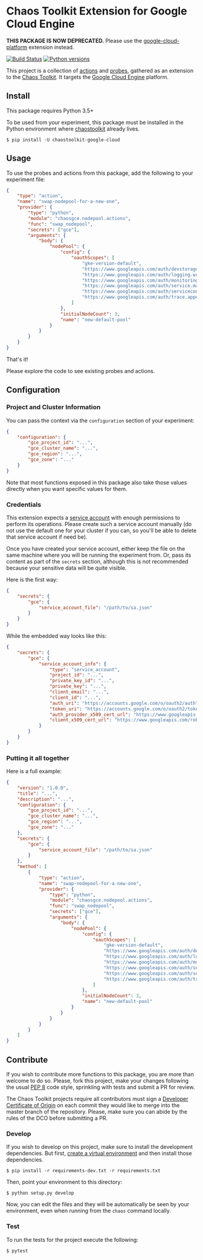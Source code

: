 # Chaos Toolkit Extension for Google Cloud Engine

**THIS PACKAGE IS NOW DEPRECATED.** Please use the [google-cloud-platform][chaostoolkit-gcp] extension instead.

[![Build Status](https://travis-ci.org/chaostoolkit-incubator/chaostoolkit-google-cloud.svg?branch=master)](https://travis-ci.org/chaostoolkit-incubator/chaostoolkit-google-cloud)
[![Python versions](https://img.shields.io/pypi/pyversions/chaostoolkit-google-cloud.svg)](https://www.python.org/)

This project is a collection of [actions][] and [probes][], gathered as an
extension to the [Chaos Toolkit][chaostoolkit]. It targets the
[Google Cloud Engine][gce] platform.

[actions]: http://chaostoolkit.org/reference/api/experiment/#action
[probes]: http://chaostoolkit.org/reference/api/experiment/#probe
[chaostoolkit]: http://chaostoolkit.org
[gce]: https://cloud.google.com/compute/
[chaostoolkit-gcp]: https://github.com/chaostoolkit-incubator/chaostoolkit-google-cloud-platform

## Install

This package requires Python 3.5+

To be used from your experiment, this package must be installed in the Python
environment where [chaostoolkit][] already lives.

```
$ pip install -U chaostoolkit-google-cloud
```

## Usage

To use the probes and actions from this package, add the following to your
experiment file:

```json
{
    "type": "action",
    "name": "swap-nodepool-for-a-new-one",
    "provider": {
        "type": "python",
        "module": "chaosgce.nodepool.actions",
        "func": "swap_nodepool",
        "secrets": ["gce"],
        "arguments": {
            "body": {
                "nodePool": {
                    "config": { 
                        "oauthScopes": [
                            "gke-version-default",
                            "https://www.googleapis.com/auth/devstorage.read_only",
                            "https://www.googleapis.com/auth/logging.write",
                            "https://www.googleapis.com/auth/monitoring",
                            "https://www.googleapis.com/auth/service.management.readonly",
                            "https://www.googleapis.com/auth/servicecontrol",
                            "https://www.googleapis.com/auth/trace.append"
                        ]
                    },
                    "initialNodeCount": 3,
                    "name": "new-default-pool"
                }
            }
        }
    }
}
```

That's it!

Please explore the code to see existing probes and actions.


## Configuration

### Project and Cluster Information

You can pass the context via the `configuration` section of your experiment:

```json
{
    "configuration": {
        "gce_project_id": "...",
        "gce_cluster_name": "...",
        "gce_region": "...",
        "gce_zone": "..."
    }
}
```

Note that most functions exposed in this package also take those values
directly when you want specific values for them.

### Credentials

This extension expects a [service account][sa] with enough permissions to
perform its operations. Please create such a service account manually (do not
use the default one for your cluster if you can, so you'll be able to delete
that service account if need be).

[sa]: https://developers.google.com/api-client-library/python/auth/service-accounts#creatinganaccount

Once you have created your service account, either keep the file on the same
machine where you will be running the experiment from. Or, pass its content
as part of the `secrets` section, although this is not recommended because your
sensitive data will be quite visible.

Here is the first way:

```json
{
    "secrets": {
        "gce": {
            "service_account_file": "/path/to/sa.json"
        }
    }
}
```

While the embedded way looks like this:


```json
{
    "secrets": {
        "gce": {
            "service_account_info": {
                "type": "service_account",
                "project_id": "...",
                "private_key_id": "...",
                "private_key": "...",
                "client_email": "...",
                "client_id": "...",
                "auth_uri": "https://accounts.google.com/o/oauth2/auth",
                "token_uri": "https://accounts.google.com/o/oauth2/token",
                "auth_provider_x509_cert_url": "https://www.googleapis.com/oauth2/v1/certs",
                "client_x509_cert_url": "https://www.googleapis.com/robot/v1/metadata/x509/...."
            }
        }
    }
}
```


### Putting it all together

Here is a full example:

```json
{
    "version": "1.0.0",
    "title": "...",
    "description": "...",
    "configuration": {
        "gce_project_id": "...",
        "gce_cluster_name": "...",
        "gce_region": "...",
        "gce_zone": "..."
    },
    "secrets": {
        "gce": {
            "service_account_file": "/path/to/sa.json"
        }
    },
    "method": [
        {
            "type": "action",
            "name": "swap-nodepool-for-a-new-one",
            "provider": {
                "type": "python",
                "module": "chaosgce.nodepool.actions",
                "func": "swap_nodepool",
                "secrets": ["gce"],
                "arguments": {
                    "body": {
                        "nodePool": {
                            "config": { 
                                "oauthScopes": [
                                    "gke-version-default",
                                    "https://www.googleapis.com/auth/devstorage.read_only",
                                    "https://www.googleapis.com/auth/logging.write",
                                    "https://www.googleapis.com/auth/monitoring",
                                    "https://www.googleapis.com/auth/service.management.readonly",
                                    "https://www.googleapis.com/auth/servicecontrol",
                                    "https://www.googleapis.com/auth/trace.append"
                                ]
                            },
                            "initialNodeCount": 3,
                            "name": "new-default-pool"
                        }
                    }
                }
            }
        }
    ]
}
```

## Contribute

If you wish to contribute more functions to this package, you are more than
welcome to do so. Please, fork this project, make your changes following the
usual [PEP 8][pep8] code style, sprinkling with tests and submit a PR for
review.

[pep8]: https://pycodestyle.readthedocs.io/en/latest/

The Chaos Toolkit projects require all contributors must sign a
[Developer Certificate of Origin][dco] on each commit they would like to merge
into the master branch of the repository. Please, make sure you can abide by
the rules of the DCO before submitting a PR.

[dco]: https://github.com/probot/dco#how-it-works

### Develop

If you wish to develop on this project, make sure to install the development
dependencies. But first, [create a virtual environment][venv] and then install
those dependencies.

[venv]: http://chaostoolkit.org/reference/usage/install/#create-a-virtual-environment

```console
$ pip install -r requirements-dev.txt -r requirements.txt 
```

Then, point your environment to this directory:

```console
$ python setup.py develop
```

Now, you can edit the files and they will be automatically be seen by your
environment, even when running from the `chaos` command locally.

### Test

To run the tests for the project execute the following:

```
$ pytest
```
